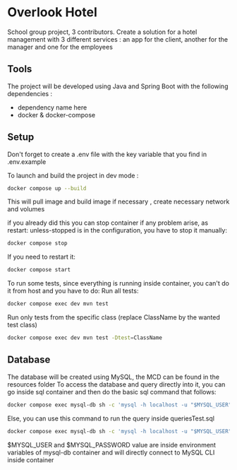 # Overlook Hotel
School group project, 3 contributors.
Create a solution for a hotel management with 3 different services : an app for the client, another for the manager and one for the employees

## Tools
The project will be developed using Java and Spring Boot with the following dependencies :
- dependency name here
- docker & docker-compose

## Setup
Don't forget to create a .env file with the key variable that you find in .env.example

To launch and build the project in dev mode :
```bash
docker compose up --build 
```
This will pull image and build image if necessary , create necessary network and volumes

if you already did this you can stop container if any problem arise, as restart: unless-stopped is in the configuration, you have to stop it manually:
```bash
docker compose stop
```

If you need to restart it:
```bash
docker compose start
```

To run some tests, since everything is running inside container, you can't do it from host and you have to do:
Run all tests:
```bash
docker compose exec dev mvn test 
```
Run only tests from the specific class (replace ClassName by the wanted test class)
```bash
docker compose exec dev mvn test -Dtest=ClassName
```

## Database
The database will be created using MySQL, the MCD can be found in the resources folder
To access the database and query directly into it, you can go inside sql container and then do the basic sql command that follows:
```bash
docker compose exec mysql-db sh -c 'mysql -h localhost -u "$MYSQL_USER" -p"$MYSQL_PASSWORD" overlook_hotel'
```
Else, you can use this command to run the query inside queriesTest.sql
```bash
docker compose exec mysql-db sh -c 'mysql -h localhost -u "$MYSQL_USER" -p"$MYSQL_PASSWORD" "$MYSQL_DATABASE" < /queriesTest.sql' 
```
$MYSQL_USER and $MYSQL_PASSWORD value are inside environment variables of mysql-db container and will directly connect to MySQL CLI inside container

[//]: # (docker compose exec mysql-db mysql -h localhost -u ${MYSQL_USER} -p overlook_hotel)
[//]: # (docker compose exec mysql-db sh -c 'mysql -h localhost -u "$MYSQL_USER" -p overlook_hotel')
